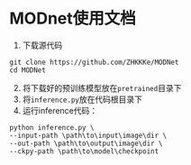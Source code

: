 # MODnet使用文档

1. 下载源代码

```
git clone https://github.com/ZHKKKe/MODNet
cd MODNet
```

2. 将下载好的预训练模型放在```pretrained```目录下
3. 将```inference.py```放在代码根目录下
4. 运行inference代码：
```shell
python inference.py \
--input-path \path\to\input\image\dir \
--out-path \path\to\output\image\dir \
--ckpy-path \path\to\model\checkpoint
```